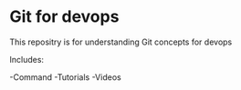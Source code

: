 # Git for devops



This repositry is for understanding Git concepts for devops

Includes:

-Command
-Tutorials
-Videos
